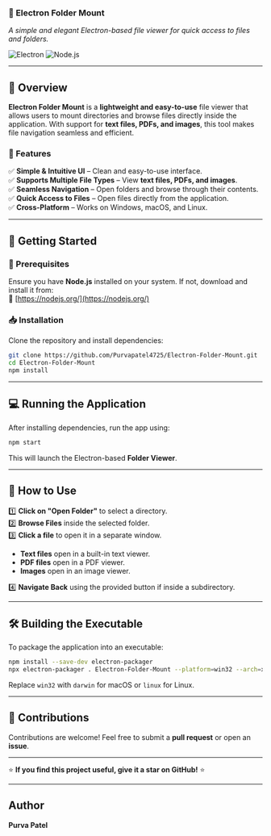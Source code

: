 ### **📂 Electron Folder Mount**  
*A simple and elegant Electron-based file viewer for quick access to files and folders.*  

![Electron](https://img.shields.io/badge/Made_with-Electron-47848F?style=for-the-badge&logo=electron)  ![Node.js](https://img.shields.io/badge/Powered_by-Node.js-339933?style=for-the-badge&logo=node.js)  

---  

## **🌟 Overview**  
**Electron Folder Mount** is a **lightweight and easy-to-use** file viewer that allows users to mount directories and browse files directly inside the application. With support for **text files, PDFs, and images**, this tool makes file navigation seamless and efficient.  

### **🎯 Features**  
✅ **Simple & Intuitive UI** – Clean and easy-to-use interface.  
✅ **Supports Multiple File Types** – View **text files, PDFs, and images**.  
✅ **Seamless Navigation** – Open folders and browse through their contents.  
✅ **Quick Access to Files** – Open files directly from the application.  
✅ **Cross-Platform** – Works on Windows, macOS, and Linux.  

---

## **🚀 Getting Started**  

### **🔧 Prerequisites**  
Ensure you have **Node.js** installed on your system. If not, download and install it from:  
🔗 [https://nodejs.org/](https://nodejs.org/)  

### **📥 Installation**  
Clone the repository and install dependencies:  
```bash
git clone https://github.com/Purvapatel4725/Electron-Folder-Mount.git
cd Electron-Folder-Mount
npm install
```

---

## **💻 Running the Application**  
After installing dependencies, run the app using:  
```bash
npm start
```
This will launch the Electron-based **Folder Viewer**.

---

## **📂 How to Use**  

1️⃣ **Click on "Open Folder"** to select a directory.  
2️⃣ **Browse Files** inside the selected folder.  
3️⃣ **Click a file** to open it in a separate window.  
   - **Text files** open in a built-in text viewer.  
   - **PDF files** open in a PDF viewer.  
   - **Images** open in an image viewer.  

4️⃣ **Navigate Back** using the provided button if inside a subdirectory.  

---

## **🛠 Building the Executable**  
To package the application into an executable:  
```bash
npm install --save-dev electron-packager
npx electron-packager . Electron-Folder-Mount --platform=win32 --arch=x64
```
Replace `win32` with `darwin` for macOS or `linux` for Linux.

---

## **🤝 Contributions**  
Contributions are welcome! Feel free to submit a **pull request** or open an **issue**.

---

⭐ **If you find this project useful, give it a star on GitHub!** ⭐  

---

## Author

**Purva Patel**
